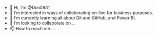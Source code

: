 - 👋 Hi, I’m @Don0831
- 👀 I’m interested in ways of collaborating on-line for business purposes.
- 🌱 I’m currently learning all about Git and GitHub, and Power BI.
- 💞️ I’m looking to collaborate on ...
- 📫 How to reach me ...

<!---
Don0831/Don0831 is a ✨ special ✨ repository because its `README.md` (this file) appears on your GitHub profile.
You can click the Preview link to take a look at your changes.
--->
